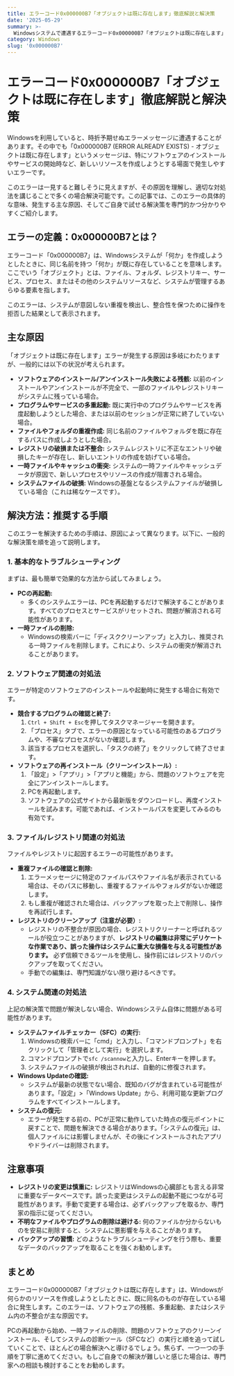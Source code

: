 ```yaml
---
title: エラーコード0x000000B7「オブジェクトは既に存在します」徹底解説と解決策
date: '2025-05-29'
summary: >-
  Windowsシステムで遭遇するエラーコード0x000000B7「オブジェクトは既に存在します」は、既存のリソースへの重複アクセスが原因で発生します。この記事では、このエラーの定義、主な原因、そして具体的な解決策を分かりやすく解説します。
category: Windows
slug: '0x000000B7'
---
```


# エラーコード0x000000B7「オブジェクトは既に存在します」徹底解説と解決策

Windowsを利用していると、時折予期せぬエラーメッセージに遭遇することがあります。その中でも「0x000000B7 (ERROR ALREADY EXISTS) - オブジェクトは既に存在します」というメッセージは、特にソフトウェアのインストールやサービスの開始時など、新しいリソースを作成しようとする場面で発生しやすいエラーです。

このエラーは一見すると難しそうに見えますが、その原因を理解し、適切な対処法を講じることで多くの場合解決可能です。この記事では、このエラーの具体的な意味、発生する主な原因、そしてご自身で試せる解決策を専門的かつ分かりやすくご紹介します。

## エラーの定義：0x000000B7とは？

エラーコード「0x000000B7」は、Windowsシステムが「何か」を作成しようとしたときに、同じ名前を持つ「何か」が既に存在していることを意味します。ここでいう「オブジェクト」とは、ファイル、フォルダ、レジストリキー、サービス、プロセス、またはその他のシステムリソースなど、システムが管理するあらゆる要素を指します。

このエラーは、システムが意図しない重複を検出し、整合性を保つために操作を拒否した結果として表示されます。

## 主な原因

「オブジェクトは既に存在します」エラーが発生する原因は多岐にわたりますが、一般的には以下の状況が考えられます。

*   **ソフトウェアのインストール/アンインストール失敗による残骸:** 以前のインストールやアンインストールが不完全で、一部のファイルやレジストリキーがシステムに残っている場合。
*   **プログラムやサービスの多重起動:** 既に実行中のプログラムやサービスを再度起動しようとした場合、または以前のセッションが正常に終了していない場合。
*   **ファイルやフォルダの重複作成:** 同じ名前のファイルやフォルダを既に存在するパスに作成しようとした場合。
*   **レジストリの破損または不整合:** システムレジストリに不正なエントリや破損したキーが存在し、新しいエントリの作成を妨げている場合。
*   **一時ファイルやキャッシュの衝突:** システムの一時ファイルやキャッシュデータが原因で、新しいプロセスやリソースの作成が阻害される場合。
*   **システムファイルの破損:** Windowsの基盤となるシステムファイルが破損している場合（これは稀なケースです）。

## 解決方法：推奨する手順

このエラーを解決するための手順は、原因によって異なります。以下に、一般的な解決策を順を追って説明します。

### 1. 基本的なトラブルシューティング

まずは、最も簡単で効果的な方法から試してみましょう。

*   **PCの再起動:**
    *   多くのシステムエラーは、PCを再起動するだけで解決することがあります。すべてのプロセスとサービスがリセットされ、問題が解消される可能性があります。
*   **一時ファイルの削除:**
    *   Windowsの検索バーに「ディスククリーンアップ」と入力し、推奨される一時ファイルを削除します。これにより、システムの衝突が解消されることがあります。

### 2. ソフトウェア関連の対処法

エラーが特定のソフトウェアのインストールや起動時に発生する場合に有効です。

*   **競合するプログラムの確認と終了:**
    1.  `Ctrl + Shift + Esc`を押してタスクマネージャーを開きます。
    2.  「プロセス」タブで、エラーの原因となっている可能性のあるプログラムや、不審なプロセスがないか確認します。
    3.  該当するプロセスを選択し、「タスクの終了」をクリックして終了させます。
*   **ソフトウェアの再インストール（クリーンインストール）:**
    1.  「設定」>「アプリ」>「アプリと機能」から、問題のソフトウェアを完全にアンインストールします。
    2.  PCを再起動します。
    3.  ソフトウェアの公式サイトから最新版をダウンロードし、再度インストールを試みます。可能であれば、インストールパスを変更してみるのも有効です。

### 3. ファイル/レジストリ関連の対処法

ファイルやレジストリに起因するエラーの可能性があります。

*   **重複ファイルの確認と削除:**
    1.  エラーメッセージに特定のファイルパスやファイル名が表示されている場合は、そのパスに移動し、重複するファイルやフォルダがないか確認します。
    2.  もし重複が確認された場合は、バックアップを取った上で削除し、操作を再試行します。
*   **レジストリのクリーンアップ（注意が必要）:**
    *   レジストリの不整合が原因の場合、レジストリクリーナーと呼ばれるツールが役立つことがありますが、**レジストリの編集は非常にデリケートな作業であり、誤った操作はシステムに重大な損傷を与える可能性があります。** 必ず信頼できるツールを使用し、操作前にはレジストリのバックアップを取ってください。
    *   手動での編集は、専門知識がない限り避けるべきです。

### 4. システム関連の対処法

上記の解決策で問題が解決しない場合、Windowsシステム自体に問題がある可能性があります。

*   **システムファイルチェッカー（SFC）の実行:**
    1.  Windowsの検索バーに「cmd」と入力し、「コマンドプロンプト」を右クリックして「管理者として実行」を選択します。
    2.  コマンドプロンプトで`sfc /scannow`と入力し、Enterキーを押します。
    3.  システムファイルの破損が検出されれば、自動的に修復されます。
*   **Windows Updateの確認:**
    *   システムが最新の状態でない場合、既知のバグが含まれている可能性があります。「設定」>「Windows Update」から、利用可能な更新プログラムをすべてインストールします。
*   **システムの復元:**
    *   エラーが発生する前の、PCが正常に動作していた時点の復元ポイントに戻すことで、問題を解決できる場合があります。「システムの復元」は、個人ファイルには影響しませんが、その後にインストールされたアプリやドライバーは削除されます。

## 注意事項

*   **レジストリの変更は慎重に:** レジストリはWindowsの心臓部とも言える非常に重要なデータベースです。誤った変更はシステムの起動不能につながる可能性があります。手動で変更する場合は、必ずバックアップを取るか、専門家の指示に従ってください。
*   **不明なファイルやプログラムの削除は避ける:** 何のファイルか分からないものを安易に削除すると、システムに悪影響を与えることがあります。
*   **バックアップの習慣:** どのようなトラブルシューティングを行う際も、重要なデータのバックアップを取ることを強くお勧めします。

## まとめ

エラーコード0x000000B7「オブジェクトは既に存在します」は、Windowsが何らかのリソースを作成しようとしたときに、既に同名のものが存在している場合に発生します。このエラーは、ソフトウェアの残骸、多重起動、またはシステム内の不整合が主な原因です。

PCの再起動から始め、一時ファイルの削除、問題のソフトウェアのクリーンインストール、そしてシステムの診断ツール（SFCなど）の実行と順を追って試していくことで、ほとんどの場合解決へと導けるでしょう。焦らず、一つ一つの手順を丁寧に進めてください。もしご自身での解決が難しいと感じた場合は、専門家への相談も検討することをお勧めします。

